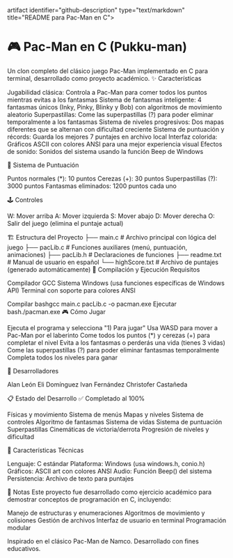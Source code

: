 artifact identifier="github-description" type="text/markdown" title="README para Pac-Man en C">
# 🎮 Pac-Man en C (Pukku-man)
Un clon completo del clásico juego Pac-Man implementado en C para terminal, desarrollado como proyecto académico.
✨ Características

Jugabilidad clásica: Controla a Pac-Man para comer todos los puntos mientras evitas a los fantasmas
Sistema de fantasmas inteligente: 4 fantasmas únicos (Inky, Pinky, Blinky y Bob) con algoritmos de movimiento aleatorio
Superpastillas: Come las superpastillas (?) para poder eliminar temporalmente a los fantasmas
Sistema de niveles progresivos: Dos mapas diferentes que se alternan con dificultad creciente
Sistema de puntuación y récords: Guarda los mejores 7 puntajes en archivo local
Interfaz colorida: Gráficos ASCII con colores ANSI para una mejor experiencia visual
Efectos de sonido: Sonidos del sistema usando la función Beep de Windows

🎯 Sistema de Puntuación

Puntos normales (*): 10 puntos
Cerezas (+): 30 puntos
Superpastillas (?): 3000 puntos
Fantasmas eliminados: 1200 puntos cada uno

🕹️ Controles

W: Mover arriba
A: Mover izquierda
S: Mover abajo
D: Mover derecha
O: Salir del juego (elimina el puntaje actual)

🏗️ Estructura del Proyecto
├── main.c          # Archivo principal con lógica del juego
├── pacLib.c        # Funciones auxiliares (menú, puntuación, animaciones)
├── pacLib.h        # Declaraciones de funciones
├── readme.txt      # Manual de usuario en español
└── highScore.txt   # Archivo de puntajes (generado automáticamente)
🚀 Compilación y Ejecución
Requisitos

Compilador GCC
Sistema Windows (usa funciones específicas de Windows API)
Terminal con soporte para colores ANSI

Compilar
bashgcc main.c pacLib.c -o pacman.exe
Ejecutar
bash./pacman.exe
🎮 Cómo Jugar

Ejecuta el programa y selecciona "1) Para jugar"
Usa WASD para mover a Pac-Man por el laberinto
Come todos los puntos (*) y cerezas (+) para completar el nivel
Evita a los fantasmas o perderás una vida (tienes 3 vidas)
Come las superpastillas (?) para poder eliminar fantasmas temporalmente
Completa todos los niveles para ganar

👥 Desarrolladores

Alan León
Eli Domínguez
Ivan Fernández
Christofer Castañeda

📋 Estado del Desarrollo
✅ Completado al 100%

 Físicas y movimiento
 Sistema de menús
 Mapas y niveles
 Sistema de controles
 Algoritmo de fantasmas
 Sistema de vidas
 Sistema de puntuación
 Superpastillas
 Cinemáticas de victoria/derrota
 Progresión de niveles y dificultad

🔧 Características Técnicas

Lenguaje: C estándar
Plataforma: Windows (usa windows.h, conio.h)
Gráficos: ASCII art con colores ANSI
Audio: Función Beep() del sistema
Persistencia: Archivo de texto para puntajes

📝 Notas
Este proyecto fue desarrollado como ejercicio académico para demostrar conceptos de programación en C, incluyendo:

Manejo de estructuras y enumeraciones
Algoritmos de movimiento y colisiones
Gestión de archivos
Interfaz de usuario en terminal
Programación modular


Inspirado en el clásico Pac-Man de Namco. Desarrollado con fines educativos.
</artifact>
